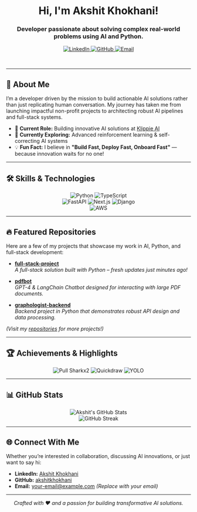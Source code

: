 <!-- Hi there! I'm Akshit Khokhani 👋 -->
<h1 align="center">Hi, I'm Akshit Khokhani!</h1>
<h3 align="center">
  Developer passionate about solving complex real-world problems using AI and Python.
</h3>

<p align="center">
  <a href="https://www.linkedin.com/in/akshit-khokhani" target="_blank">
    <img src="https://img.shields.io/badge/-LinkedIn-0A66C2?style=for-the-badge&logo=linkedin&logoColor=white" alt="LinkedIn"/>
  </a>
  <a href="https://github.com/akshitkhokhani" target="_blank">
    <img src="https://img.shields.io/badge/-GitHub-181717?style=for-the-badge&logo=github&logoColor=white" alt="GitHub"/>
  </a>
  <a href="mailto:your-email@example.com" target="_blank">
    <img src="https://img.shields.io/badge/-Email-D14836?style=for-the-badge&logo=gmail&logoColor=white" alt="Email"/>
  </a>
</p>

<br />

---

## 🚀 About Me

I’m a developer driven by the mission to build actionable AI solutions rather than just replicating human conversation. My journey has taken me from launching impactful non-profit projects to architecting robust AI pipelines and full-stack systems.

- 🔭 **Current Role:** Building innovative AI solutions at [Klippie AI](https://www.linkedin.com/company/klippie-ai/)
- 🌱 **Currently Exploring:** Advanced reinforcement learning & self-correcting AI systems
- 💡 **Fun Fact:** I believe in **"Build Fast, Deploy Fast, Onboard Fast"** — because innovation waits for no one!

---

## 🛠️ Skills & Technologies

<div align="center">
  <!-- Programming Languages -->
  <img src="https://img.shields.io/badge/Python-3776AB?style=for-the-badge&logo=python&logoColor=white" alt="Python" />
  <img src="https://img.shields.io/badge/TypeScript-3178C6?style=for-the-badge&logo=typescript&logoColor=white" alt="TypeScript" />
  <br />
  <!-- Frameworks & Tools -->
  <img src="https://img.shields.io/badge/FastAPI-009688?style=for-the-badge&logo=fastapi&logoColor=white" alt="FastAPI" />
  <img src="https://img.shields.io/badge/Next.js-000000?style=for-the-badge&logo=next.js&logoColor=white" alt="Next.js" />
  <img src="https://img.shields.io/badge/Django-092E20?style=for-the-badge&logo=django&logoColor=white" alt="Django" />
  <br />
  <!-- Cloud & DevOps -->
  <img src="https://img.shields.io/badge/AWS-232F3E?style=for-the-badge&logo=amazon-aws&logoColor=white" alt="AWS" />
</div>

---

## 🔥 Featured Repositories

Here are a few of my projects that showcase my work in AI, Python, and full-stack development:

- **[full-stack-project](https://github.com/akshitkhokhani/full-stack-project)**  
  *A full-stack solution built with Python – fresh updates just minutes ago!*

- **[pdfbot](https://github.com/akshitkhokhani/pdfbot)**  
  *GPT-4 & LangChain Chatbot designed for interacting with large PDF documents.*

- **[graphologist-backend](https://github.com/akshitkhokhani/graphologist-backend)**  
  *Backend project in Python that demonstrates robust API design and data processing.*

*(Visit my [repositories](https://github.com/akshitkhokhani?tab=repositories) for more projects!)*

---

## 🏆 Achievements & Highlights

<div align="center">
  <img src="https://img.shields.io/badge/Achievement-Pull%20Sharkx2-brightgreen?style=for-the-badge" alt="Pull Sharkx2"/>
  <img src="https://img.shields.io/badge/Achievement-Quickdraw-brightgreen?style=for-the-badge" alt="Quickdraw"/>
  <img src="https://img.shields.io/badge/Achievement-YOLO-brightgreen?style=for-the-badge" alt="YOLO"/>
</div>

---

## 📊 GitHub Stats

<div align="center">
  <img src="https://github-readme-stats.vercel.app/api?username=akshitkhokhani&show_icons=true&theme=radical" alt="Akshit's GitHub Stats" />
  <br />
  <img src="https://github-readme-streak-stats.herokuapp.com/?user=akshitkhokhani&theme=radical" alt="GitHub Streak" />
</div>

---

## 🌐 Connect With Me

Whether you’re interested in collaboration, discussing AI innovations, or just want to say hi:

- **LinkedIn:** [Akshit Khokhani](https://www.linkedin.com/in/akshit-khokhani)
- **GitHub:** [akshitkhokhani](https://github.com/akshitkhokhani)
- **Email:** [your-email@example.com](mailto:your-email@example.com) *(Replace with your email)*

---

<p align="center">
  <em>Crafted with ❤️ and a passion for building transformative AI solutions.</em>
</p>

